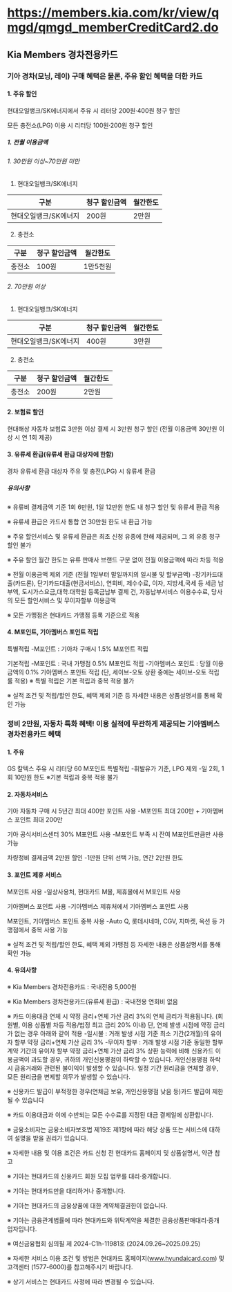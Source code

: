 # https://members.kia.com/kr/view/qmgd/qmgd_memberCreditCard2.do

## Kia Members 경차전용카드

### 기아 경차(모닝, 레이) 구매 혜택은 물론, 주유 할인 혜택을 더한 카드

#### 1. 주유 할인

현대오일뱅크/SK에너지에서 주유 시 리터당 200원·400원 청구 할인

모든 충전소(LPG) 이용 시 리터당 100원·200원 청구 할인

##### 1. 전월 이용금액

###### 1. 30만원 이상~70만원 미만

1. 현대오일뱅크/SK에너지

| 구분                | 청구 할인금액    | 월간한도  |
|--------------------|----------------|----------|
| 현대오일뱅크/SK에너지 | 200원          | 2만원     |

2. 충전소

| 구분                | 청구 할인금액    | 월간한도  |
|--------------------|----------------|----------|
| 충전소              | 100원          | 1만5천원  |

###### 2. 70만원 이상

1. 현대오일뱅크/SK에너지
 
| 구분                | 청구 할인금액    | 월간한도  |
|--------------------|----------------|----------|
| 현대오일뱅크/SK에너지 | 400원          | 3만원     |

2. 충전소

| 구분   | 청구 할인금액   | 월간한도  |
|--------|--------------|----------|
| 충전소  | 200원        | 2만원     |

#### 2. 보험료 할인

현대해상 자동차 보험료 3만원 이상 결제 시 3만원 청구 할인 (전월 이용금액 30만원 이상 시 연 1회 제공)

#### 3. 유류세 환급(유류세 환급 대상자에 한함)

경차 유류세 환급 대상자 주유 및 충전(LPG) 시 유류세 환급

##### 유의사항

※ 유류비 결제금액 기준 1회 6만원, 1일 12만원 한도 내 청구 할인 및 유류세 환급 적용

※ 유류세 환급은 카드사 통합 연 30만원 한도 내 환급 가능

※ 주유 할인서비스 및 유류세 환급은 최초 신청 유종에 한해 제공되며, 그 외 유종 청구 할인 불가


※ 주유 할인 월간 한도는 유류 판매사 브랜드 구분 없이 전월 이용금액에 따라 차등 적용

※ 전월 이용금액 제외 기준 (전월 1일부터 말일까지의 일시불 및 할부금액)
-장기카드대출(카드론), 단기카드대출(현금서비스), 연회비, 제수수료, 이자, 지방세,국세 등 세금 납부액, 도시가스요금,대학.대학원 등록금납부 결제 건, 자동납부서비스 이용수수료, 당사의 모든 할인서비스 및 무이자할부 이용금액

※ 모든 가맹점은 현대카드 가맹점 등록 기준으로 적용

#### 4. M포인트, 기아멤버스 포인트 적립

특별적립
-M포인트 : 기아차 구매시 1.5% M포인트 적립

기본적립
-M포인트 : 국내 가맹점 0.5% M포인트 적립
-기아멤버스 포인트 : 당월 이용금액의 0.1% 기아멤버스 포인트 적립
(단, 세이브-오토 상환 중에는 세이브-오토 적립률 적용)
※ 특별 적립은 기본 적립과 중복 적용 불가

※ 실적 조건 및 적립/할인 한도, 혜택 제외 기준 등 자세한 내용은 상품설명서를 통해 확인 가능

### 정비 2만원, 자동차 특화 혜택! 이용 실적에 무관하게 제공되는 기아멤버스 경차전용카드 혜택

#### 1. 주유

GS 칼텍스 주유 시 리터당 60 M포인트 특별적립
-휘발유가 기준, LPG 제외
-일 2회, 1회 10만원 한도
※기본 적립과 중복 적용 불가

#### 2. 자동차서비스

기아 자동차 구매 시 5년간 최대 400만 포인트 사용
-M포인트 최대 200만 + 기아멤버스 포인트 최대 200만

기아 공식서비스센터 30% M포인트 사용
-M포인트 부족 시 잔여 M포인트만큼만 사용 가능

차량정비 결제금액 2만원 할인
-1만원 단위 선택 가능, 연간 2만원 한도

#### 3. 포인트 제휴 서비스

M포인트 사용
-일상사용처, 현대카드 M몰, 제휴몰에서 M포인트 사용

기아멤버스 포인트 사용
-기아멤버스 제휴처에서 기아멤버스 포인트 사용

M포인트, 기아멤버스 포인트 중복 사용
-Auto Q, 롯데시네마, CGV, 지마켓, 옥션 등 가맹점에서 중복 사용 가능

※ 실적 조건 및 적립/할인 한도, 혜택 제외 가맹점 등 자세한 내용은 상품설명서를 통해 확인 가능

#### 4. 유의사항

※ Kia Members 경차전용카드 : 국내전용 5,000원

※ Kia Members 경차전용카드(유류세 환급) : 국내전용 연회비 없음

※ 카드 이용대금 연체 시 약정 금리+연체 가산 금리 3%의 연체 금리가 적용됩니다. (회원별, 이용 상품별 차등 적용/법정 최고 금리 20% 이내)
단, 연체 발생 시점에 약정 금리가 없는 경우 아래와 같이 적용
-일시불 : 거래 발생 시점 기준 최소 기간(2개월)의 유이자 할부 약정 금리+연체 가산 금리 3%
-무이자 할부 : 거래 발생 시점 기준 동일한 할부 계약 기간의 유이자 할부 약정 금리+연체 가산 금리 3%
상환 능력에 비해 신용카드 이용금액이 과도할 경우, 귀하의 개인신용평점이 하락할 수 있습니다.
개인신용평점 하락 시 금융거래와 관련된 불이익이 발생할 수 있습니다.
일정 기간 원리금을 연체할 경우, 모든 원리금을 변제할 의무가 발생할 수 있습니다.

※ 신용카드 발급이 부적정한 경우(연체금 보유, 개인신용평점 낮음 등)카드 발급이 제한될 수 있습니다

※ 카드 이용대금과 이에 수반되는 모든 수수료를 지정된 대금 결제일에 상환합니다.

※ 금융소비자는 금융소비자보호법 제19조 제1항에 따라 해당 상품 또는 서비스에 대하여 설명을 받을 권리가 있습니다.

※ 자세한 내용 및 이용 조건은 카드 신청 전 현대카드 홈페이지 및 상품설명서, 약관 참고

※ 기아는 현대카드의 신용카드 회원 모집 업무를 대리·중개합니다.

※ 기아는 현대카드만을 대리하거나 중개합니다.

※ 기아는 현대카드의 금융상품에 대한 계약체결권한이 없습니다.

※ 기아는 금융관계법률에 따라 현대카드와 위탁계약을 체결한 금융상품판매대리·중개업자입니다.

※ 여신금융협회 심의필 제 2024-C1h-11981호 (2024.09.26~2025.09.25)

※ 자세한 서비스 이용 조건 및 방법은 현대카드 홈페이지(www.hyundaicard.com) 및 고객센터 (1577-6000)를 참고해주시기 바랍니다.

※ 상기 서비스는 현대카드 사정에 따라 변경될 수 있습니다.